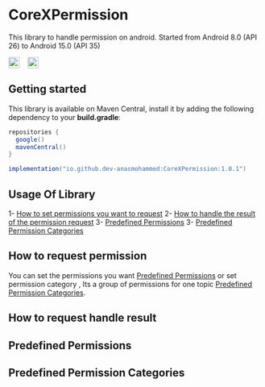 # CoreXPermission

This library to handle permission on android. Started from Android 8.0 (API 26) to Android 15.0 (API
35)

<img src="https://img.shields.io/badge/API-26%2B-brightgreen.svg?style=flat" height="22" valign="middle">
&nbsp;&nbsp;
<img src="https://img.shields.io/badge/License-MIT-yellow.svg" height="22" valign="middle">
&nbsp;&nbsp;

## Getting started

This library is available on Maven Central, install it by adding the following dependency to
your <b>build.gradle</b>:

```gradle
repositories {
  google()
  mavenCentral()
}

implementation("io.github.dev-anasmohammed:CoreXPermission:1.0.1")
```

## Usage Of Library

1- [How to set permissions you want to request](#how-to-request-permission)
2- [How to handle the result of the permission request](#how-to-request-handle-result)
3- [Predefined Permissions](#predefined-permissions)
3- [Predefined Permission Categories](#predefined-permission-categories)

## How to request permission

You can set the permissions you want [Predefined Permissions](#predefined-permissions) or set
permission category , Its a group of permissions for one
topic [Predefined Permission Categories](#predefined-permission-categories).

## How to request handle result

## Predefined Permissions

## Predefined Permission Categories
